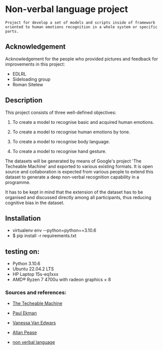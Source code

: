 # Non-verbal language project
    Project for develop a set of models and scripts inside of framework 
    oriented to human emotions recognition in a whole system or specific parts.

## Acknowledgement
Acknowledgement for the people who provided pictures and feedback for improvements in this project:
* EDLRL
* Sideloading group
* Roman Sitelew

## Description
This project consists of three well-defined objectives:

1. To create a model to recognise basic and acquired human emotions.

2. To create a model to recognise human emotions by tone.

3. To create a model to recognise body language.
4. To create a model to recognise hand gesture.

The datasets will be generated by means of Google's project 'The Techeable Machine' and exported to various existing formats. 
It is open source and collaboration is expected from various people to extend this dataset to generate a deep non-verbal recognition capability in a programme.

It has to be kept in mind that the extension of the dataset has to be organised and discussed directly among all participants, thus reducing cognitive bias in the dataset. 

## Installation
- virtualenv env --python=python==3.10.6
- $ pip install -r requirements.txt

## testing on:
- Python 3.10.6
- Ubuntu 22.04.2 LTS
- HP Laptop 15s-eq1xxx
- AMD® Ryzen 7 4700u with radeon graphics × 8

### Sources and references:

* [The Techeable Machine](https://teachablemachine.withgoogle.com/)
    
* [Paul Ekman](https://www.paulekman.com/)
    
* [Vanessa Van Edwars](https://en.wikipedia.org/wiki/Vanessa_Van_Edwards)
    
* [Allan Pease](https://en.wikipedia.org/wiki/Allan_Pease)
    
* [non verbal language](https://en.wikipedia.org/wiki/Body_language)

